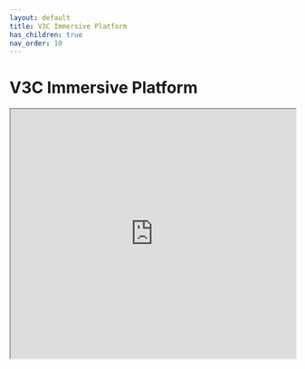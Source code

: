 ```yaml
---
layout: default
title: V3C Immersive Platform
has_children: true
nav_order: 10
---
```


# V3C Immersive Platform
<iframe width="100%" height="440" src="https://drive.google.com/file/d/14diIIl503hnVZhabz4B8Y25mCWvbYS3w/preview"></iframe>
